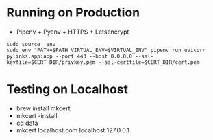 # Running on Production

- Pipenv + Pyenv + HTTPS + Letsencrypt
```shell script
sudo source .env
sudo env "PATH=$PATH VIRTUAL_ENV=$VIRTUAL_ENV" pipenv run uvicorn pylinks.app:app --port 443 --host 0.0.0.0 --ssl-keyfile=$CERT_DIR/privkey.pem --ssl-certfile=$CERT_DIR/cert.pem
```


# Testing on Localhost
- brew install mkcert
- mkcert -install
- cd data
- mkcert localhost.com localhost 127.0.0.1